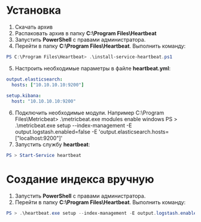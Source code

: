 # Установка
1. Скачать архив
2. Распаковать архив в папку **C:\Program Files\Heartbeat**
3. Запустить **PowerShell** с правами администратора.
4. Перейти в папку **C:\Program Files\Heartbeat**. Выполнить команду:
```powershell
PS C:\Program Files\Heartbeat> .\install-service-heartbeat.ps1
```
5. Настроить необходимые параметры в файле **heartbeat.yml**:
```yml
output.elasticsearch:
  hosts: ["10.10.10.10:9200"]
  
setup.kibana:
  host: "10.10.10.10:9200"
```
6. Подключить необходимые модули.
Например
C:\Program Files\Metricbeat> .\metricbeat.exe modules enable windows
PS > .\metricbeat.exe setup --index-management -E output.logstash.enabled=false -E 'output.elasticsearch.hosts=["localhost:9200"]'
7. Запустить службу **heartbeat**:
```powershell
PS > Start-Service heartbeat
```
# Создание индекса вручную
1. Запустить **PowerShell** с правами администратора.
2. Перейти в папку **C:\Program Files\Heartbeat**. Выполнить команду:
```powershell
PS > .\heartbeat.exe setup --index-management -E output.logstash.enabled=false -E 'output.elasticsearch.hosts=["localhost:9200"]'
```
